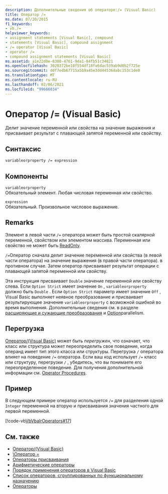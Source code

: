 ```yaml
---
description: Дополнительные сведения об операторе:/= (Visual Basic)
title: Оператор /=
ms.date: 07/20/2015
f1_keywords:
- vb./=
helpviewer_keywords:
- assignment statements [Visual Basic], compound
- statements [Visual Basic], compound assignment
- /= operator [Visual Basic]
- operator /=
- compound assignment statements [Visual Basic]
ms.assetid: a1e22d0e-8380-4761-9da1-84fb51c34821
ms.openlocfilehash: 3020372be18f554df18fa6dac539ab9d0b2f725e
ms.sourcegitcommit: ddf7edb67715a5b9a45e3dd44536dabc153c1de0
ms.translationtype: MT
ms.contentlocale: ru-RU
ms.lasthandoff: 02/06/2021
ms.locfileid: "99666034"
---
```

# <a name="-operator-visual-basic"></a>Оператор /= (Visual Basic)

Делит значение переменной или свойства на значение выражения и присваивает результат с плавающей запятой переменной или свойству.  
  
## <a name="syntax"></a>Синтаксис  
  
```vb  
variableorproperty /= expression  
```  
  
## <a name="parts"></a>Компоненты  

 `variableorproperty`  
 Обязательный элемент. Любая числовая переменная или свойство.  
  
 `expression`  
 Обязательный. Произвольное числовое выражение.  
  
## <a name="remarks"></a>Remarks  

 Элемент в левой части `/=` оператора может быть простой скалярной переменной, свойством или элементом массива. Переменная или свойство не может быть [ReadOnly](../modifiers/readonly.md).  
  
 `/=`Оператор сначала делит значение переменной или свойства (в левой части оператора) на значение выражения (в правой части оператора). в противном случае. Затем оператор присваивает результат операции с плавающей запятой переменной или свойству.  
  
 Эта инструкция присваивает `Double` значение переменной или свойству слева. Если `Option Strict` имеет значение `On` , `variableorproperty` должно быть `Double` . Если `Option Strict` параметр имеет значение `Off` , Visual Basic выполняет неявное преобразование и присваивает результирующее значение `variableorproperty` с возможной ошибкой во время выполнения. Дополнительные сведения см. в разделе [расширяющие и сужающие преобразования](../../programming-guide/language-features/data-types/widening-and-narrowing-conversions.md) и [Option](../statements/option-strict-statement.md)parallelism.  
  
## <a name="overloading"></a>Перегрузка  

 [Оператор/(Visual Basic)](floating-point-division-operator.md) может быть *перегружен*, что означает, что класс или структура может переопределить свое поведение, когда операнд имеет тип этого класса или структуры. Перегрузка `/` оператора влияет на поведение `/=` оператора. Если ваш код использует `/=` класс или структуру, перегрузки `/` , убедитесь, что вы понимаете его переопределенное поведение. Для получения дополнительной информации см. [Operator Procedures](../../programming-guide/language-features/procedures/operator-procedures.md).  
  
## <a name="example"></a>Пример  

 В следующем примере оператор используется `/=` для разделения одной `Integer` переменной на вторую и присваивания значения частного для первой переменной.  
  
 [!code-vb[VbVbalrOperators#17](~/samples/snippets/visualbasic/VS_Snippets_VBCSharp/VbVbalrOperators/VB/Class1.vb#17)]  
  
## <a name="see-also"></a>См. также

- [Оператор/(Visual Basic)](floating-point-division-operator.md)
- [\\Оператор =](integer-division-assignment-operator.md)
- [Операторы присваивания](assignment-operators.md)
- [Арифметические операторы](arithmetic-operators.md)
- [Порядок применения операторов в Visual Basic](operator-precedence.md)
- [Список операторов, сгруппированных по функциональному назначению](operators-listed-by-functionality.md)
- [Операторы](../../programming-guide/language-features/statements.md)
